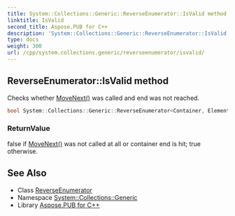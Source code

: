 ```yaml
---
title: System::Collections::Generic::ReverseEnumerator::IsValid method
linktitle: IsValid
second_title: Aspose.PUB for C++
description: 'System::Collections::Generic::ReverseEnumerator::IsValid method. Checks whether MoveNext() was called and end was not reached in C++.'
type: docs
weight: 300
url: /cpp/system.collections.generic/reverseenumerator/isvalid/
---
```

## ReverseEnumerator::IsValid method


Checks whether [MoveNext()](../movenext/) was called and end was not reached.

```cpp
bool System::Collections::Generic::ReverseEnumerator<Container, Element>::IsValid() const
```


### ReturnValue

false if [MoveNext()](../movenext/) was not called at all or container end is hit; true otherwise.

## See Also

* Class [ReverseEnumerator](../)
* Namespace [System::Collections::Generic](../../)
* Library [Aspose.PUB for C++](../../../)
